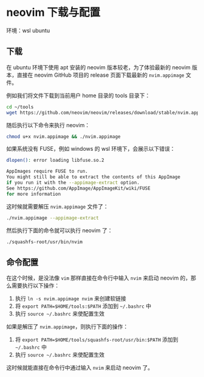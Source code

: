 # neovim 下载与配置

环境：wsl ubuntu

## 下载

在 ubuntu 环境下使用 apt 安装的 neovim 版本较老，为了体验最新的 neovim 版本，直接在 neovim GitHub 项目的 release 页面下载最新的 `nvim.appimage` 文件。

例如我们将文件下载到当前用户 home 目录的 tools 目录下：

```bash
cd ~/tools
wget https://github.com/neovim/neovim/releases/download/stable/nvim.appimage
```

随后执行以下命令来执行 neovim：

```bash
chmod u+x nvim.appimage && ./nvim.appimage
```

如果系统没有 FUSE，例如 windows 的 wsl 环境下，会展示以下错误：

```bash
dlopen(): error loading libfuse.so.2

AppImages require FUSE to run.
You might still be able to extract the contents of this AppImage
if you run it with the --appimage-extract option.
See https://github.com/AppImage/AppImageKit/wiki/FUSE
for more information
```

这时候就需要解压 `nvim.appimage` 文件了：

```bash
./nvim.appimage --appimage-extract
```

然后执行下面的命令就可以执行 neovim 了：

```bash
./squashfs-root/usr/bin/nvim
```

## 命令配置

在这个时候，是没法像 `vim` 那样直接在命令行中输入 `nvim` 来启动 neovim 的，那么需要执行以下操作：

1. 执行 `ln -s nvim.appimage nvim` 来创建软链接
2. 将 `export PATH=$HOME/tools:$PATH` 添加到 `~/.bashrc` 中
3. 执行 `source ~/.bashrc` 来使配置生效

如果是解压了 `nvim.appimage`，则执行下面的操作：

1. 将 `export PATH=$HOME/tools/squashfs-root/usr/bin:$PATH` 添加到 `~/.bashrc` 中
2. 执行 `source ~/.bashrc` 来使配置生效

这时候就能直接在命令行中通过输入 `nvim` 来启动 neovim 了。
